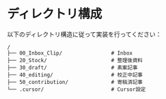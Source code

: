# ディレクトリ構成

以下のディレクトリ構造に従って実装を行ってください：

```
/
├── 00_Inbox_Clip/                # Inbox
├── 20_Stock/                     # 整理後資料
├── 30_draft/                     # 素案記事
├── 40_editing/                   # 校正中記事
├── 50_contribution/              # 寄稿済記事
└── .cursor/                      # Cursor設定
```

